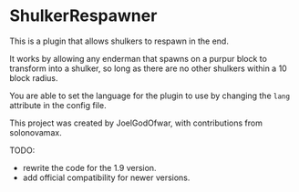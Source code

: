 # ShulkerRespawner 
This is a plugin that allows shulkers to respawn in the end.

It works by allowing any enderman that spawns on a purpur block to transform into a shulker,
so long as there are no other shulkers within a 10 block radius.

You are able to set the language for the plugin to use by changing the `lang` attribute in the config file.

This project was created by  JoelGodOfwar, with contributions from solonovamax.


TODO:
- rewrite the code for the 1.9 version.
- add official compatibility for newer versions.